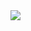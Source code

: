 <img src="https://readme-typing-svg.herokuapp.com/?font=Segoe+UI&size=22&color=FFFFFF&center=true&width=157&height=45&lines=Hey+there++👋" />
